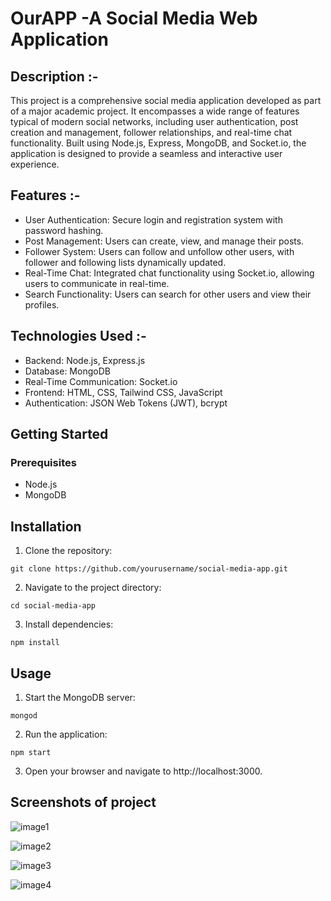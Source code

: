 # OurAPP -A Social Media Web Application

## Description :-

This project is a comprehensive social media application developed as part of a major academic project. It encompasses a wide range of features typical of modern social networks, including user authentication, post creation and management, follower relationships, and real-time chat functionality. Built using Node.js, Express, MongoDB, and Socket.io, the application is designed to provide a seamless and interactive user experience.

## Features :-

* User Authentication: Secure login and registration system with password hashing.
* Post Management: Users can create, view, and manage their posts.
* Follower System: Users can follow and unfollow other users, with follower and following lists dynamically updated.
* Real-Time Chat: Integrated chat functionality using Socket.io, allowing users to communicate in real-time.
* Search Functionality: Users can search for other users and view their profiles.

## Technologies Used :-

* Backend: Node.js, Express.js
* Database: MongoDB
* Real-Time Communication: Socket.io
* Frontend: HTML, CSS, Tailwind CSS, JavaScript
* Authentication: JSON Web Tokens (JWT), bcrypt

## Getting Started

### Prerequisites

* Node.js
* MongoDB

## Installation

1. Clone the repository:
```            
git clone https://github.com/yourusername/social-media-app.git
```
2. Navigate to the project directory:
```
cd social-media-app
```
3. Install dependencies:
```
npm install
```
## Usage
1. Start the MongoDB server:
```
mongod
```
2. Run the application:
```
npm start
```
3. Open your browser and navigate to http://localhost:3000.

## Screenshots of project

![image1](https://drive.google.com/file/d/1fBBWasRsj5CebzdYr4NExS7aCgsgTqm5/view?usp=sharing)

![image2](https://drive.google.com/file/d/1SFQqLoiCEAw8oRx-UQlVeSW5Z3v8GjZw/view?usp=sharing)

![image3](https://drive.google.com/file/d/1-pZQAOFJ33gcRAVzO2MMn3wSxp_MG-7l/view?usp=sharing)

![image4](https://drive.google.com/file/d/1LcGCusigMr8QzOsdCEC3dUkJ2jSvF-yi/view?usp=sharing)